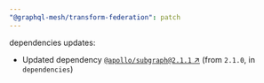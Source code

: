 ```yaml
---
"@graphql-mesh/transform-federation": patch
---
```


dependencies updates: 

- Updated dependency [`@apollo/subgraph@2.1.1` ↗︎](https://www.npmjs.com/package/@apollo/subgraph/v/2.1.1) (from `2.1.0`, in `dependencies`)
